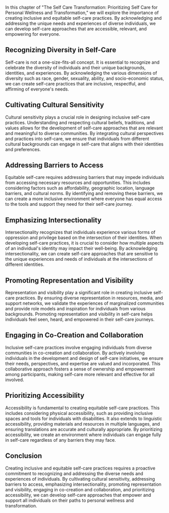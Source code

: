 
In this chapter of "The Self Care Transformation: Prioritizing Self Care for Personal Wellness and Transformation," we will explore the importance of creating inclusive and equitable self-care practices. By acknowledging and addressing the unique needs and experiences of diverse individuals, we can develop self-care approaches that are accessible, relevant, and empowering for everyone.

Recognizing Diversity in Self-Care
----------------------------------

Self-care is not a one-size-fits-all concept. It is essential to recognize and celebrate the diversity of individuals and their unique backgrounds, identities, and experiences. By acknowledging the various dimensions of diversity such as race, gender, sexuality, ability, and socio-economic status, we can create self-care practices that are inclusive, respectful, and affirming of everyone's needs.

Cultivating Cultural Sensitivity
--------------------------------

Cultural sensitivity plays a crucial role in designing inclusive self-care practices. Understanding and respecting cultural beliefs, traditions, and values allows for the development of self-care approaches that are relevant and meaningful to diverse communities. By integrating cultural perspectives and practices into self-care, we ensure that individuals from different cultural backgrounds can engage in self-care that aligns with their identities and preferences.

Addressing Barriers to Access
-----------------------------

Equitable self-care requires addressing barriers that may impede individuals from accessing necessary resources and opportunities. This includes considering factors such as affordability, geographic location, language barriers, and cultural norms. By identifying and removing these barriers, we can create a more inclusive environment where everyone has equal access to the tools and support they need for their self-care journey.

Emphasizing Intersectionality
-----------------------------

Intersectionality recognizes that individuals experience various forms of oppression and privilege based on the intersection of their identities. When developing self-care practices, it is crucial to consider how multiple aspects of an individual's identity may impact their well-being. By acknowledging intersectionality, we can create self-care approaches that are sensitive to the unique experiences and needs of individuals at the intersections of different identities.

Promoting Representation and Visibility
---------------------------------------

Representation and visibility play a significant role in creating inclusive self-care practices. By ensuring diverse representation in resources, media, and support networks, we validate the experiences of marginalized communities and provide role models and inspiration for individuals from various backgrounds. Promoting representation and visibility in self-care helps individuals feel seen, heard, and empowered in their self-care journeys.

Engaging in Co-Creation and Collaboration
-----------------------------------------

Inclusive self-care practices involve engaging individuals from diverse communities in co-creation and collaboration. By actively involving individuals in the development and design of self-care initiatives, we ensure their needs, perspectives, and expertise are valued and incorporated. This collaborative approach fosters a sense of ownership and empowerment among participants, making self-care more relevant and effective for all involved.

Prioritizing Accessibility
--------------------------

Accessibility is fundamental to creating equitable self-care practices. This includes considering physical accessibility, such as providing inclusive spaces and tools for individuals with disabilities. It also extends to linguistic accessibility, providing materials and resources in multiple languages, and ensuring translations are accurate and culturally appropriate. By prioritizing accessibility, we create an environment where individuals can engage fully in self-care regardless of any barriers they may face.

Conclusion
----------

Creating inclusive and equitable self-care practices requires a proactive commitment to recognizing and addressing the diverse needs and experiences of individuals. By cultivating cultural sensitivity, addressing barriers to access, emphasizing intersectionality, promoting representation and visibility, engaging in co-creation and collaboration, and prioritizing accessibility, we can develop self-care approaches that empower and support all individuals on their paths to personal wellness and transformation.
